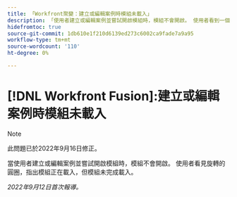 ```yaml
---
title: 「Workfront聚變：建立或編輯案例時模組未載入」
description: 「使用者建立或編輯案例並嘗試開啟模組時，模組不會開啟。 使用者看到一個旋轉的圓圈，表示模組正在載入，但模組未完成載入。」
hidefromtoc: true
source-git-commit: 1db610e1f210d6139ed273c6002ca9fade7a9a95
workflow-type: tm+mt
source-wordcount: '110'
ht-degree: 0%

---
```



# [!DNL Workfront Fusion]:建立或編輯案例時模組未載入

>[!NOTE]
>
>此問題已於2022年9月16日修正。

當使用者建立或編輯案例並嘗試開啟模組時，模組不會開啟。 使用者看見旋轉的圓圈，指出模組正在載入，但模組未完成載入。

_2022年9月12日首次報導。_

